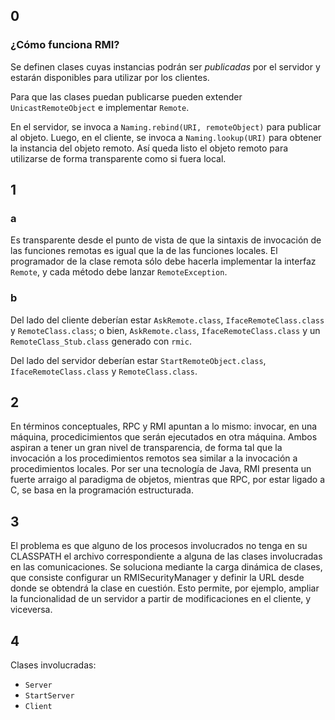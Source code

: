 ## 0

### ¿Cómo funciona RMI?

Se definen clases cuyas instancias podrán ser *publicadas* por el servidor y estarán disponibles para utilizar por los clientes.

Para que las clases puedan publicarse pueden extender `UnicastRemoteObject` e implementar `Remote`.

En el servidor, se invoca a `Naming.rebind(URI, remoteObject)` para publicar al objeto. Luego, en el cliente, se invoca a `Naming.lookup(URI)` para obtener la instancia del objeto remoto. Así queda listo el objeto remoto para utilizarse de forma transparente como si fuera local.

## 1

### a

Es transparente desde el punto de vista de que la sintaxis de invocación de las funciones remotas es igual que la de las funciones locales. El programador de la clase remota sólo debe hacerla implementar la interfaz `Remote`, y cada método debe lanzar `RemoteException`.

### b

Del lado del cliente deberían estar `AskRemote.class`, `IfaceRemoteClass.class` y `RemoteClass.class`; o bien, `AskRemote.class`, `IfaceRemoteClass.class` y un `RemoteClass_Stub.class` generado con `rmic`.

Del lado del servidor deberían estar `StartRemoteObject.class`, `IfaceRemoteClass.class` y `RemoteClass.class`.

## 2

En términos conceptuales, RPC y RMI apuntan a lo mismo: invocar, en una máquina, procedicimientos que serán ejecutados en otra máquina. Ambos aspiran a tener un gran nivel de transparencia, de forma tal que la invocación a los procedimientos remotos sea similar a la invocación a procedimientos locales. Por ser una tecnología de Java, RMI presenta un fuerte arraigo al paradigma de objetos, mientras que RPC, por estar ligado a C, se basa en la programación estructurada.

## 3

El problema es que alguno de los procesos involucrados no tenga en su CLASSPATH el archivo correspondiente a alguna de las clases involucradas en las comunicaciones. Se soluciona mediante la carga dinámica de clases, que consiste configurar un RMISecurityManager y definir la URL desde donde se obtendrá la clase en cuestión. Esto permite, por ejemplo, ampliar la funcionalidad de un servidor a partir de modificaciones en el cliente, y viceversa.

## 4

Clases involucradas:

* `Server`
* `StartServer`
* `Client`